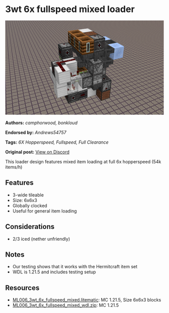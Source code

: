 # 3wt 6x fullspeed mixed loader
<img alt="2025-06-30_18.53.16.png" src="images/2025-06-30_18.53.16.png?raw=1" height="300px">

**Authors:** *camphorwood, bonkloud*

**Endorsed by:** *Andrews54757*

**Tags:** *6X Hopperspeed, Fullspeed, Full Clearance*

**Original post:** [View on Discord](https://discord.com/channels/1375556143186837695/1389263540937818313)

This loader design features mixed item loading at full 6x hopperspeed (54k items/h)

## Features
- 3-wide tileable
- Size: 6x6x3
- Globally clocked
- Useful for general item loading

## Considerations
- 2/3 iced (nether unfriendly)

## Notes
- Our testing shows that it works with the Hermitcraft item set
- WDL is 1.21.5 and includes testing setup

## Resources
- [ML006_3wt_6x_fullspeed_mixed.litematic](attachments/ML006_3wt_6x_fullspeed_mixed.litematic): MC 1.21.5, Size 6x6x3 blocks
- [ML006_3wt_6x_fullspeed_mixed_wdl.zip](attachments/ML006_3wt_6x_fullspeed_mixed_wdl.zip): MC 1.21.5
